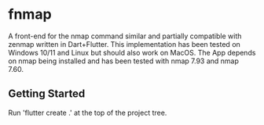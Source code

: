 # fnmap

A front-end for the nmap command similar and partially compatible with zenmap written in Dart+Flutter.
This implementation has been tested on Windows 10/11 and Linux but should also work on MacOS.  The App
depends on nmap being installed and has been tested with nmap 7.93 and nmap 7.60.

## Getting Started

Run 'flutter create .' at the top of the project tree.


